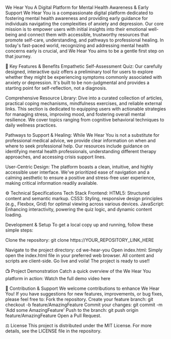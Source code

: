 We Hear You
A Digital Platform for Mental Health Awareness & Early Support
We Hear You is a compassionate digital platform dedicated to fostering mental health awareness and providing early guidance for individuals navigating the complexities of anxiety and depression. 
Our core mission is to empower users with initial insights into their emotional well-being and connect them with accessible, trustworthy resources that promote self-care, understanding, and pathways to professional healing.
In today's fast-paced world, recognizing and addressing mental health concerns early is crucial, and We Hear You aims to be a gentle first step on that journey.

🌟 Key Features & Benefits
Empathetic Self-Assessment Quiz:
Our carefully designed, interactive quiz offers a preliminary tool for users to explore whether they might be experiencing symptoms commonly associated with anxiety or depression. It's built to be non-judgmental and provides a starting point for self-reflection, not a diagnosis.

Comprehensive Resource Library:
Dive into a curated collection of articles, practical coping mechanisms, mindfulness exercises, and reliable external links. This section is dedicated to equipping users with actionable strategies for managing stress, improving mood, and fostering overall mental resilience. We cover topics ranging from cognitive behavioral techniques to daily wellness practices.

Pathways to Support & Healing:
While We Hear You is not a substitute for professional medical advice, we provide clear information on when and where to seek professional help. Our resources include guidance on identifying mental health professionals, understanding different therapy approaches, and accessing crisis support lines.

User-Centric Design:
The platform boasts a clean, intuitive, and highly accessible user interface. We've prioritized ease of navigation and a calming aesthetic to ensure a positive and stress-free user experience, making critical information readily available.

⚙️ Technical Specifications
Tech Stack
Frontend:
HTML5: Structured content and semantic markup.
CSS3: Styling, responsive design principles (e.g., Flexbox, Grid) for optimal viewing across various devices.
JavaScript: Enhancing interactivity, powering the quiz logic, and dynamic content loading.

Development & Setup
To get a local copy up and running, follow these simple steps:

Clone the repository:
git clone https://YOUR_REPOSITORY_LINK_HERE

Navigate to the project directory:
cd we-hear-you
Open index.html: Simply open the index.html file in your preferred web browser. All content and scripts are client-side.
Go live and voila! The project is ready to use!!

📺 Project Demonstration
Catch a quick overview of the We Hear You platform in action:
Watch the full demo video here

🤝 Contribution & Support
We welcome contributions to enhance We Hear You! If you have suggestions for new features, improvements, or bug fixes, please feel free to:
Fork the repository.
Create your feature branch: git checkout -b feature/AmazingFeature
Commit your changes: git commit -m 'Add some AmazingFeature'
Push to the branch: git push origin feature/AmazingFeature
Open a Pull Request.

⚖️ License
This project is distributed under the MIT License. For more details, see the LICENSE file in the repository.

